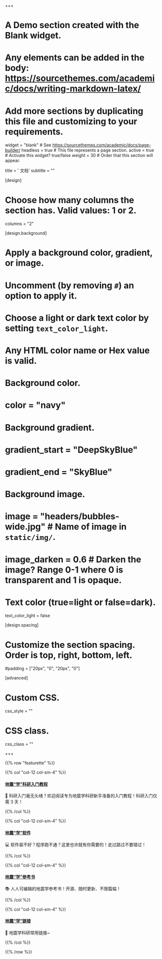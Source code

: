 +++
# A Demo section created with the Blank widget.
# Any elements can be added in the body: https://sourcethemes.com/academic/docs/writing-markdown-latex/
# Add more sections by duplicating this file and customizing to your requirements.

widget = "blank"  # See https://sourcethemes.com/academic/docs/page-builder/
headless = true  # This file represents a page section.
active = true  # Activate this widget? true/false
weight = 30  # Order that this section will appear.

title = '<i class="fas fa-book"></i> 文档'
subtitle = ""

[design]
  # Choose how many columns the section has. Valid values: 1 or 2.
  columns = "2"

[design.background]
  # Apply a background color, gradient, or image.
  #   Uncomment (by removing `#`) an option to apply it.
  #   Choose a light or dark text color by setting `text_color_light`.
  #   Any HTML color name or Hex value is valid.

  # Background color.
  # color = "navy"

  # Background gradient.
  # gradient_start = "DeepSkyBlue"
  # gradient_end = "SkyBlue"

  # Background image.
  # image = "headers/bubbles-wide.jpg"  # Name of image in `static/img/`.
  # image_darken = 0.6  # Darken the image? Range 0-1 where 0 is transparent and 1 is opaque.

  # Text color (true=light or false=dark).
  text_color_light = false

[design.spacing]
  # Customize the section spacing. Order is top, right, bottom, left.
  #padding = ["20px", "0", "20px", "0"]

[advanced]
 # Custom CSS.
 css_style = ""

 # CSS class.
 css_class = ""

+++

{{% row "featurette" %}}

{{% col "col-12 col-sm-4" %}}
<div class="featurette-icon">
  <a href="https://seismo-learn.org/seismology101/" target="_blank">
    <i class="fas fa-rocket fa-lg"></i>
    <h4>地震“学”科研入门教程</h4>
  </a>
</div>

🚀 科研入门毫无头绪？欢迎阅读专为地震学科研新手准备的入门教程！科研入门仅需 3 天！

[<i class="fas fa-home fa-2x mr-2"></i>](https://seismo-learn.org/seismology101/)
[<i class="fab fa-github fa-2x mr-2"></i>](https://github.com/seismo-learn/seismology101)
[<i class="fas fa-bug fa-2x mr-2"></i>](https://github.com/seismo-learn/seismology101/issues)
[<i class="fas fa-comment fa-2x mr-2"></i>](https://github.com/seismo-learn/seismology101/discussions)

{{% /col %}}

{{% col "col-12 col-sm-4" %}}
<div class="featurette-icon">
  <a href="https://seismo-learn.org/software/" target="_blank">
    <i class="fas fa-laptop-code fa-lg"></i>
	<h4>地震“学”软件</h4>
  </a>
</div>

💻 软件装不好？程序跑不通？这里也许就有你需要的！走过路过不要错过！

[<i class="fas fa-home fa-2x mr-2"></i>](https://seismo-learn.org/software/)
[<i class="fab fa-github fa-2x mr-2"></i>](https://github.com/seismo-learn/software)
[<i class="fas fa-bug fa-2x mr-2"></i>](https://github.com/seismo-learn/software/issues)
[<i class="fas fa-comment fa-2x mr-2"></i>](https://github.com/seismo-learn/software/discussions)
{{% /col %}}

{{% col "col-12 col-sm-4" %}}
<div class="featurette-icon">
  <a href="https://seismo-learn.org/seismology/" target="_blank">
    <i class="fas fa-book-reader fa-lg"></i>
	<h4>地震“学”参考书</h4>
  </a>
</div>

📚 人人可编辑的地震学参考书！开源、随时更新、不限篇幅！

[<i class="fas fa-home fa-2x mr-2"></i>](https://seismo-learn.org/seismology/)
[<i class="fab fa-github fa-2x mr-2"></i>](https://github.com/seismo-learn/seismology)
[<i class="fas fa-bug fa-2x mr-2"></i>](https://github.com/seismo-learn/seismology/issues)
[<i class="fas fa-comment fa-2x mr-2"></i>](https://github.com/seismo-learn/seismology/discussions)
{{% /col %}}

{{% col "col-12 col-sm-4" %}}
<div class="featurette-icon">
  <a href="https://seismo-learn.org/links/" target="_blank">
    <i class="fas fa-bookmark fa-lg"></i>
	<h4>地震“学”链接</h4>
  </a>
</div>

🔖 地震学科研常用链接~

[<i class="fas fa-home fa-2x mr-2"></i>](https://seismo-learn.org/links/)
[<i class="fab fa-github fa-2x mr-2"></i>](https://github.com/seismo-learn/links)
[<i class="fas fa-bug fa-2x mr-2"></i>](https://github.com/seismo-learn/links/issues)
{{% /col %}}

{{% /row %}}
